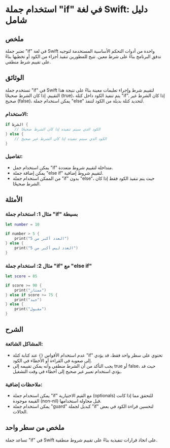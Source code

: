 <!--
Meta Description: # استخدام جملة "if" في لغة Swift: دليل شامل ## ملخص تعتبر جملة "if" في لغة Swift واحدة من أدوات التحكم الأساسية المستخدمة لتوجيه تدفق البرنامج بناءً ع...
Meta Keywords: جملة, استخدام, الكود, else, swift
-->

# استخدام جملة "if" في لغة Swift: دليل شامل

## ملخص
تعتبر جملة "if" في لغة Swift واحدة من أدوات التحكم الأساسية المستخدمة لتوجيه تدفق البرنامج بناءً على شرط معين. تتيح للمطورين تنفيذ أجزاء من الكود أو تخطيها بناءً على تقييم شرط منطقي.

## الوثائق
تستخدم جملة "if" في Swift لتقييم شرط وإجراء تعليمات معينة بناءً على نتيجة هذا التقييم. إذا كان الشرط صحيحًا (true)، يتم تنفيذ الكود داخل كتلة "if". إذا كان الشرط غير صحيح (false)، يمكن استخدام جملة "else" لتحديد كتلة بديلة من الكود لتنفذ.

### الاستخدام:
```swift
if الشرط {
    // الكود الذي سيتم تنفيذه إذا كان الشرط صحيحًا
} else {
    // الكود الذي سيتم تنفيذه إذا كان الشرط غير صحيح
}
```

### تفاصيل:
- يمكن استخدام جمل "if" متداخلة لتقييم شروط متعددة.
- يمكن إضافة جملة "else if" لتقييم شروط إضافية.
- من الممكن استخدام جملة "if" بدون "else"، حيث يتم تنفيذ الكود فقط إذا كان الشرط صحيحًا.

## الأمثلة
### مثال 1: استخدام جملة "if" بسيطة
```swift
let number = 10

if number > 5 {
    print("العدد أكبر من 5")
} else {
    print("العدد ليس أكبر من 5")
}
```
### مثال 2: استخدام جملة "if" مع "else if"
```swift
let score = 85

if score >= 90 {
    print("ممتاز")
} else if score >= 75 {
    print("جيد")
} else {
    print("مقبول")
}
```

## الشرح
### المشاكل الشائعة:
- عدم استخدام الأقواس `{}` عند كتابة كتلة "if" تحتوي على سطر واحد فقط، قد يؤدي إلى صعوبة في القراءة أو الأخطاء في الكود.
- يجب التأكد من أن الشرط منطقي وأنه يمكن تقييمه إلى true أو false، حيث قد يؤدي استخدام تعبير غير صحيح إلى أخطاء في وقت التشغيل.

### ملاحظات إضافية:
- يمكن استخدام جملة "if" مع القيم الاختيارية (optionals) للتحقق مما إذا كانت القيمة موجودة (non-nil) قبل محاولة استخدامها.
- يمكن استخدام جملة "guard" كبديل لجملة "if" لتحسين قراءة الكود في بعض الحالات.

## ملخص من سطر واحد
تساعد جملة "if" في Swift على اتخاذ قرارات تنفيذية بناءً على تقييم شروط منطقية.